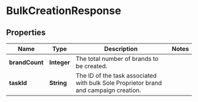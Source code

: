

# BulkCreationResponse


## Properties

| Name | Type | Description | Notes |
|------------ | ------------- | ------------- | -------------|
|**brandCount** | **Integer** | The total number of brands to be created. |  |
|**taskId** | **String** | The ID of the task associated with bulk Sole Proprietor brand and campaign creation. |  |



